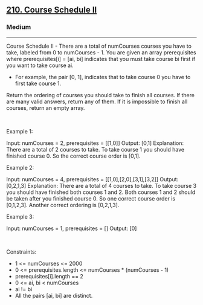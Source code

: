 <h2><a href="https://leetcode.com/problems/course-schedule-ii/">210. Course Schedule II</a></h2><h3>Medium</h3><hr>Course Schedule II - There are a total of numCourses courses you have to take, labeled from 0 to numCourses - 1. You are given an array prerequisites where prerequisites[i] = [ai, bi] indicates that you must take course bi first if you want to take course ai.

 * For example, the pair [0, 1], indicates that to take course 0 you have to first take course 1.

Return the ordering of courses you should take to finish all courses. If there are many valid answers, return any of them. If it is impossible to finish all courses, return an empty array.

 

Example 1:


Input: numCourses = 2, prerequisites = [[1,0]]
Output: [0,1]
Explanation: There are a total of 2 courses to take. To take course 1 you should have finished course 0. So the correct course order is [0,1].


Example 2:


Input: numCourses = 4, prerequisites = [[1,0],[2,0],[3,1],[3,2]]
Output: [0,2,1,3]
Explanation: There are a total of 4 courses to take. To take course 3 you should have finished both courses 1 and 2. Both courses 1 and 2 should be taken after you finished course 0.
So one correct course order is [0,1,2,3]. Another correct ordering is [0,2,1,3].


Example 3:


Input: numCourses = 1, prerequisites = []
Output: [0]


 

Constraints:

 * 1 <= numCourses <= 2000
 * 0 <= prerequisites.length <= numCourses * (numCourses - 1)
 * prerequisites[i].length == 2
 * 0 <= ai, bi < numCourses
 * ai != bi
 * All the pairs [ai, bi] are distinct.